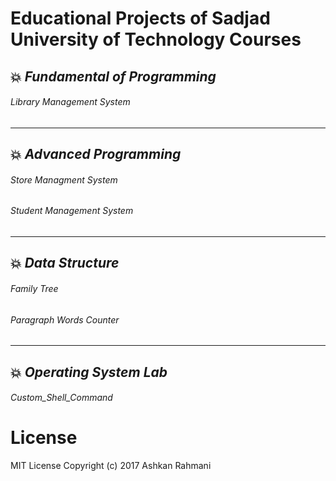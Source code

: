 # Educational Projects of Sadjad University of Technology Courses 

## :collision: *Fundamental of Programming*

###### *Library Management System*
----------------------------------------
## :collision: *Advanced Programming*

###### *Store Managment System*
###### *Student Management System*
----------------------------------------
## :collision: *Data Structure*

###### *Family Tree*
###### *Paragraph Words Counter*
----------------------------------------
## :collision: *Operating System Lab*

###### *Custom_Shell_Command*

# License
MIT License
Copyright (c) 2017 Ashkan Rahmani
